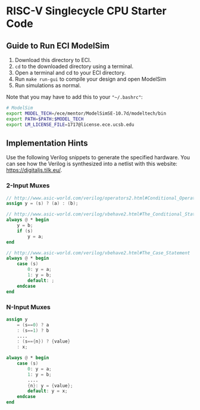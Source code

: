 
# RISC-V Singlecycle CPU Starter Code
 

## Guide to Run ECI ModelSim

1. Download this directory to ECI.
2. `cd` to the downloaded directory using a terminal.
3. Open a terminal and cd to your ECI directory.
4. Run `make run-gui` to compile your design and open ModelSim
5. Run simulations as normal.

Note that you may have to add this to your `"~/.bashrc"`:

```bash
# ModelSim
export MODEL_TECH=/ece/mentor/ModelSimSE-10.7d/modeltech/bin
export PATH=$PATH:$MODEL_TECH
export LM_LICENSE_FILE=1717@license.ece.ucsb.edu
```

## Implementation Hints

Use the following Verilog snippets to generate the specified hardware. You can see how the Verilog is synthesized into a netlist with this website: <https://digitaljs.tilk.eu/>.

### 2-Input Muxes

```verilog
// http://www.asic-world.com/verilog/operators2.html#Conditional_Operators
assign y = (s) ? (a) : (b);

// http://www.asic-world.com/verilog/vbehave2.html#The_Conditional_Statement_if-else
always @ * begin
    y = b;
    if (s)
        y = a;
end

// http://www.asic-world.com/verilog/vbehave2.html#The_Case_Statement
always @ * begin
    case (s)
        0: y = a;
        1: y = b;
        default: ;
    endcase
end
```

### N-Input Muxes

```verilog
assign y
    = (s==0) ? a
    : (s==1) ? b
    ....
    : (s=={n}) ? {value}
    : x;

always @ * begin
    case (s)
        0: y = a;
        1: y = b;
        ....
        {n}: y = {value};
        default: y = x;
    endcase
end
```
